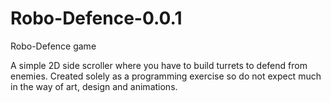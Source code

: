 # Robo-Defence-0.0.1
Robo-Defence game

A simple 2D side scroller where you have to build turrets to defend from enemies.
Created solely as a programming exercise so do not expect much in the way of art, design and animations.
